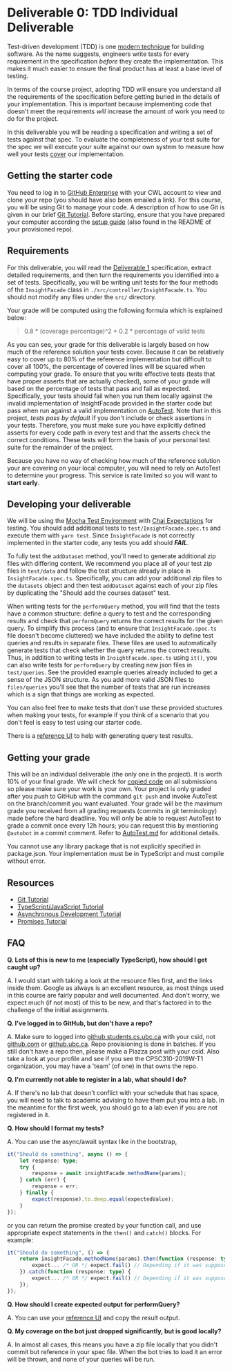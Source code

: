 # Deliverable 0: TDD Individual Deliverable


Test-driven development (TDD) is one [modern technique](../readings/Process.md#tdd) for building software. As the name suggests, engineers write tests for every requirement in the specification _before_ they create the implementation. This makes it much easier to ensure the final product has at least a base level of testing.

In terms of the course project, adopting TDD will ensure you understand all the requirements of the specification before getting buried in the details of your implementation. This is important because implementing code that doesn't meet the requirements _will_ increase the amount of work you need to do for the project.

In this deliverable you will be reading a specification and writing a set of tests against that spec. To evaluate the completeness of your test suite for the spec we will execute your suite against our own system to measure how well your tests [cover](../readings/Testing.md#coverage) our implementation.

## Getting the starter code

You need to log in to [GitHub Enterprise](https://github.students.cs.ubc.ca) with your CWL account to view and clone your repo (you should have also been emailed a link). For this course, you will be using Git to manage your code. A description of how to use Git is given in our brief [Git Tutorial](https://github.com/ubccpsc/310/blob/master/resources/other/git.md). Before starting, ensure that you have prepared your computer according the [setup guide](https://github.com/ubccpsc/310/blob/master/resources/other/setup.md) (also found in the README of your provisioned repo).

## Requirements

For this deliverable, you will read the [Deliverable 1](Deliverable1.md) specification, extract detailed requirements, and then turn the requirements you identified into a set of tests. Specifically, you will be writing unit tests for the four methods of the `InsightFacade` class in `./src/controller/InsightFacade.ts`. You should not modify any files under the `src/` directory.

Your grade will be computed using the following formula which is explained below:
> 0.8 * (coverage percentage)^2 + 0.2 * percentage of valid tests

As you can see, your grade for this deliverable is largely based on how much of the reference solution your tests cover. Because it can be relatively easy to cover up to 80% of the reference implementation but difficult to cover all 100%, the percentage of covered lines will be squared when computing your grade. To ensure that you write effective tests (tests that have proper asserts that are actually checked), some of your grade will based on the percentage of tests that pass and fail as expected. Specifically, your tests should fail when you run them locally against the invalid implementation of InsightFacade provided in the starter code but pass when run against a valid implementation on [AutoTest](AutoTest.md). Note that in this project, _tests pass by default_ if you don't include or check assertions in your tests. Therefore, you must make sure you have explicitly defined asserts for every code path in every test and that the asserts check the correct conditions. These tests will form the basis of your personal test suite for the remainder of the project.

Because you have no way of checking how much of the reference solution your are covering on your local computer, you will need to rely on AutoTest to determine your progress. This service is rate limited so you will want to **start early**.

## Developing your deliverable

We will be using the [Mocha Test Environment](https://mochajs.org/) with [Chai Expectations](http://chaijs.com/api/bdd/) for testing. You should add additional tests to `test/InsightFacade.spec.ts` and execute them with `yarn test`. Since `InsightFacade` is not correctly implemented in the starter code, any tests you add should **_FAIL_**.

To fully test the `addDataset` method, you'll need to generate additional zip files with differing content.
We recommend you place all of your test zip files in `test/data` and follow the test structure already in place in `InsightFacade.spec.ts`.
Specifically, you can add your additional zip files to the `datasets` object and then test `addDataset` against each of your zip files by duplicating the "Should add the courses dataset" test.

When writing tests for the `performQuery` method, you will find that the tests have a common structure: define a query to test and the corresponding results and check that `performQuery` returns the correct results for the given query.
To simplify this process (and to ensure that `InsightFacade.spec.ts` file doesn't become cluttered) we have included the ability to define test queries and results in separate files.
These files are used to automatically generate tests that check whether the query returns the correct results.
Thus, in addition to writing tests in `InsightFacade.spec.ts` using `it()`, you can also write tests for `performQuery` by creating new json files in `test/queries`.
See the provided example queries already included to get a sense of the JSON structure.
As you add more valid JSON files to `files/queries` you'll see that the number of tests that are run increases which is a sign that things are working as expected.

You can also feel free to make tests that don't use these provided stuctures when making your tests, for example if you think of a scenario that you don't feel is easy to test using our starter code.

There is a [reference UI](https://cs310.students.cs.ubc.ca/ui/index.html) to help with generating query test results.

## Getting your grade

This will be an individual deliverable (the only one in the project). It is worth 10% of your final grade. We will check for [copied code](https://github.com/ubccpsc/310/blob/2019sept/README.md#derivative-copied-code) on all submissions so please make sure your work is your own. Your project is only graded after you _push_ to GitHub with the command `git push` and invoke AutoTest on the branch/commit you want evaluated. Your grade will be the maximum grade you received from all grading requests (commits in git terminology) made before the hard deadline. <!-- While we compute your grade on every submission, --> You will only be able to request AutoTest to grade a commit once every 12h hours; you can request this by mentioning `@autobot` in a commit comment. Refer to [AutoTest.md](AutoTest.md) for additional details.

You cannot use any library package that is not explicitly specified in package.json. Your implementation must be in TypeScript and must compile without error.

## Resources

- [Git Tutorial](https://github.com/ubccpsc/310/blob/master/resources/other/git.md)
- [TypeScript/JavaScript Tutorial](https://github.com/ubccpsc/310/blob/master/resources/other/typescript.md)
- [Asynchronous Development Tutorial](https://github.com/ubccpsc/310/blob/master/resources/other/async.md)
- [Promises Tutorial](https://github.com/ubccpsc/310/blob/master/resources/other/promises.md)

## FAQ

**Q. Lots of this is new to me (especially TypeScript), how should I get caught up?**

A. I would start with taking a look at the resource files first, and the links inside them. 
Google as always is an excellent resource, as most things used in this course are fairly popular and well documented. 
And don't worry, we expect much (if not most) of this to be new, and that's factored in to the challenge of the initial assignments.

 

**Q. I've logged in to GitHub, but don't have a repo?**

A. Make sure to logged into [github.students.cs.ubc.ca](github.students.cs.ubc.ca) with your csid, not [github.com](github.com) or [github.ubc.ca](github.ubc.ca). Repo provisioning is done in batches. If you still don't have a repo then, please make a Piazza post with your csid. 
Also take a look at your profile and see if you see the CPSC310-2019W-T1 organization, you may have a 'team' (of one) in that owns the repo.

 

**Q. I'm currently not able to register in a lab, what should I do?**

A. If there's no lab that doesn't conflict with your schedule that has space, you will need to talk to academic advising to have them put you into a lab. 
In the meantime for the first week, you should go to a lab even if you are not registered in it.

 

**Q. How should I format my tests?**

A. You can use the async/await syntax like in the bootstrap,
```typescript
it("Should do something", async () => {
    let response: type;
    try {
        response = await insightFacade.methodName(params);
    } catch (err) {
        response = err;
    } finally {
        expect(response).to.deep.equal(expectedValue);
    }
});
```
or you can return the promise created by your function call, and use appropriate expect statements in the `then()` and `catch()` blocks. For example:
```typescript
it("Should do something", () => {
    return insightFacade.methodName(params).then(function (response: type) {
        expect... /* OR */ expect.fail() // Depending if it was supposed to resolve or reject
    }).catch(function (response: type) {
        expect... /* OR */ expect.fail() // Depending if it was supposed to resolve or reject
    });
});
```
 
**Q. How should I create expected output for performQuery?**

A. You can use your [reference UI](https://cs310.students.cs.ubc.ca/ui/index.html) and copy the result output.

**Q. My coverage on the bot just dropped significantly, but is good locally?**

A. In almost all cases, this means you have a zip file locally that you didn't commit but reference in your spec file. 
When the bot tries to load it an error will be thrown, and none of your queries will be run.

<!-- D1 coverage for reference solution (can be deleted)
  50 passing (8s)

-----------------------|----------|----------|----------|----------|----------------|
File                   |  % Stmts | % Branch |  % Funcs |  % Lines |Uncovered Lines |
-----------------------|----------|----------|----------|----------|----------------|
All files              |    70.66 |    71.57 |       68 |    70.66 |                |
 src                   |    83.33 |      100 |       80 |    83.33 |                |
  Util.ts              |    83.33 |      100 |       80 |    83.33 |             30 |
 src/controller        |    82.62 |    73.74 |    87.67 |    82.62 |                |
  DatasetController.ts |    65.52 |    50.72 |    75.76 |    65.52 |... 298,299,307 |
  InsightFacade.ts     |    98.08 |      100 |      100 |    98.08 |             89 |
  QueryController.ts   |       91 |    85.37 |    96.77 |       91 |... 288,327,348 |
 src/rest              |    11.11 |        0 |        0 |    11.11 |                |
  RouteHandler.ts      |    10.87 |        0 |        0 |    10.87 |... 83,84,85,87 |
  Server.ts            |    11.43 |        0 |        0 |    11.43 |... 93,96,97,98 |
-----------------------|----------|----------|----------|----------|----------------|
-->
